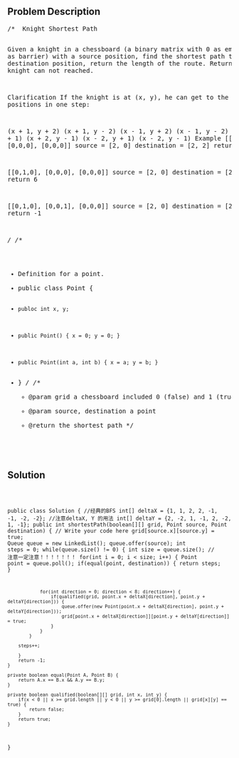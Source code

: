 <!--
<style>
  body { font-family: Arial, sans-serif; }
  .container { max-width: 100%; margin: 0 auto; padding: 10px; }
  .comment-block { background-color: #f9f9f9; padding: 10px; border-left: 5px solid #ccc; max-width: 200px; margin: 20px auto; overflow-wrap: break-word; white-space: pre-wrap; }
  .code-block { background-color: #f4f4f4; padding: 10px; border: 1px solid #ddd; max-width: 50%; margin: 20px auto; overflow-wrap: break-word; white-space: pre-wrap; }
</style>
-->

<div class='container'>
<h2>Problem Description</h2>
<div class='comment-block'>
<pre>
/*  Knight Shortest Path

Given a knight in a chessboard (a binary matrix with 0 as empty and 1 as barrier) with a source position, 
find the shortest path to a destination position, return the length of the route. 
Return -1 if knight can not reached.

Clarification
If the knight is at (x, y), he can get to the following positions in one step:

(x + 1, y + 2)
(x + 1, y - 2)
(x - 1, y + 2)
(x - 1, y - 2)
(x + 2, y + 1)
(x + 2, y - 1)
(x - 2, y + 1)
(x - 2, y - 1)
Example
[[0,0,0],
 [0,0,0],
 [0,0,0]]
source = [2, 0] destination = [2, 2] return 2

[[0,1,0],
 [0,0,0],
 [0,0,0]]
source = [2, 0] destination = [2, 2] return 6

[[0,1,0],
 [0,0,1],
 [0,0,0]]
source = [2, 0] destination = [2, 2] return -1

*/
/**
 * Definition for a point.
 * public class Point {
 *     publoc int x, y;
 *     public Point() { x = 0; y = 0; }
 *     public Point(int a, int b) { x = a; y = b; }
 * }
 */
    /**
     * @param grid a chessboard included 0 (false) and 1 (true)
     * @param source, destination a point
     * @return the shortest path 
     */
</pre>
</div>

<h2>Solution</h2>
<div class='code-block'>
<pre><code class='language-java'>

public class Solution { //经典的BFS
    int[] deltaX = {1, 1, 2, 2, -1, -1, -2, -2}; //注意deltaX, Y 的用法
    int[] deltaY = {2, -2, 1, -1, 2, -2, 1, -1};
    public int shortestPath(boolean[][] grid, Point source, Point destination) {
        // Write your code here
        grid[source.x][source.y] = true;
        Queue<Point> queue = new LinkedList<Point>();
        queue.offer(source);
        int steps = 0;
        while(queue.size() != 0) {
            int size = queue.size(); // 注意一定注意！！！！！！！
            for(int i = 0; i < size; i++) {
                Point point = queue.poll();
                if(equal(point, destination)) {
                    return steps;
                }
                
                for(int direction = 0; direction < 8; direction++) {
                    if(qualified(grid, point.x + deltaX[direction], point.y + deltaY[direction])) {
                        queue.offer(new Point(point.x + deltaX[direction], point.y + deltaY[direction]));
                        grid[point.x + deltaX[direction]][point.y + deltaY[direction]] = true;
                    }
                }
            }
            
        steps++;
        
        }
        return -1;
    }
    
    private boolean equal(Point A, Point B) {
        return A.x == B.x && A.y == B.y;
    }
    
    private boolean qualified(boolean[][] grid, int x, int y) {
        if(x < 0 || x >= grid.length || y < 0 || y >= grid[0].length || grid[x][y] == true) {
            return false;
        }
        return true;
    }
}</code></pre>
</div>
</div>
